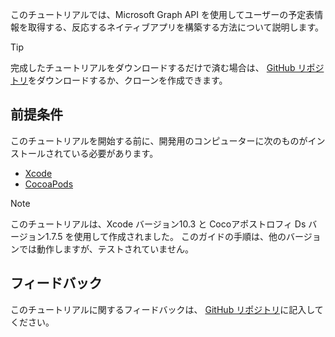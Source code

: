 <!-- markdownlint-disable MD002 MD041 -->

このチュートリアルでは、Microsoft Graph API を使用してユーザーの予定表情報を取得する、反応するネイティブアプリを構築する方法について説明します。

> [!TIP]
> 完成したチュートリアルをダウンロードするだけで済む場合は、 [GitHub リポジトリ](https://github.com/microsoftgraph/msgraph-training-ios-swift)をダウンロードするか、クローンを作成できます。

## <a name="prerequisites"></a>前提条件

このチュートリアルを開始する前に、開発用のコンピューターに次のものがインストールされている必要があります。

- [Xcode](https://developer.apple.com/xcode/)
- [CocoaPods](https://cocoapods.org)

> [!NOTE]
> このチュートリアルは、Xcode バージョン10.3 と Cocoアポストロフィ Ds バージョン1.7.5 を使用して作成されました。 このガイドの手順は、他のバージョンでは動作しますが、テストされていません。

## <a name="feedback"></a>フィードバック

このチュートリアルに関するフィードバックは、 [GitHub リポジトリ](https://github.com/microsoftgraph/msgraph-training-ios-swift)に記入してください。

